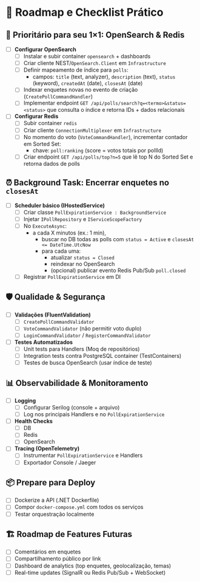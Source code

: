 ﻿# 🚀 Roadmap e Checklist Prático

## 🥇 Prioritário para seu 1×1: OpenSearch & Redis

- [ ] **Configurar OpenSearch**
  - [ ] Instalar e subir container `opensearch` + dashboards  
  - [ ] Criar cliente NEST/`OpenSearch.Client` em `Infrastructure`  
  - [ ] Definir mapeamento de índice para `polls`:  
    - campos: `title` (text, analyzer), `description` (text), `status` (keyword), `createdAt` (date), `closesAt` (date)  
  - [ ] Indexar enquetes novas no evento de criação (`CreatePollCommandHandler`)  
  - [ ] Implementar endpoint `GET /api/polls/search?q=<termo>&status=<status>` que consulta o índice e retorna IDs + dados relacionais

- [ ] **Configurar Redis**
  - [ ] Subir container `redis`  
  - [ ] Criar cliente `ConnectionMultiplexer` em `Infrastructure`  
  - [ ] No momento do voto (`VoteCommandHandler`), incrementar contador em Sorted Set:  
    - chave: `poll:ranking` (score = votos totais por pollId)  
  - [ ] Criar endpoint `GET /api/polls/top?n=5` que lê top N do Sorted Set e retorna dados de polls

## ⏰ Background Task: Encerrar enquetes no `closesAt`

- [ ] **Scheduler básico (IHostedService)**
  - [ ] Criar classe `PollExpirationService : BackgroundService`  
  - [ ] Injetar `IPollRepository` e `IServiceScopeFactory`  
  - [ ] No `ExecuteAsync`:
    - a cada X minutos (ex.: 1 min),  
      - buscar no DB todas as polls com `status = Active` e `closesAt <= DateTime.UtcNow`  
      - para cada uma:  
        - atualizar `status = Closed`  
        - reindexar no OpenSearch  
        - (opcional) publicar evento Redis Pub/Sub `poll.closed`  
  - [ ] Registrar `PollExpirationService` em DI

## 🛡️ Qualidade & Segurança

- [ ] **Validações (FluentValidation)**
  - [ ] `CreatePollCommandValidator`  
  - [ ] `VoteCommandValidator` (não permitir voto duplo)  
  - [ ] `LoginCommandValidator` / `RegisterCommandValidator`

- [ ] **Testes Automatizados**
  - [ ] Unit tests para Handlers (Moq de repositórios)  
  - [ ] Integration tests contra PostgreSQL container (TestContainers)  
  - [ ] Testes de busca OpenSearch (usar índice de teste)  

## 📊 Observabilidade & Monitoramento

- [ ] **Logging**  
  - [ ] Configurar Serilog (console + arquivo)  
  - [ ] Log nos principais Handlers e no `PollExpirationService`

- [ ] **Health Checks**  
  - [ ] DB  
  - [ ] Redis  
  - [ ] OpenSearch  

- [ ] **Tracing (OpenTelemetry)**  
  - [ ] Instrumentar `PollExpirationService` e Handlers  
  - [ ] Exportador Console / Jaeger  

## 📦 Prepare para Deploy

- [ ] Dockerize a API (.NET Dockerfile)  
- [ ] Compor `docker-compose.yml` com todos os serviços  
- [ ] Testar orquestração localmente  

## 🏗️ Roadmap de Features Futuras

- [ ] Comentários em enquetes  
- [ ] Compartilhamento público por link  
- [ ] Dashboard de analytics (top enquetes, geolocalização, temas)  
- [ ] Real-time updates (SignalR ou Redis Pub/Sub + WebSocket)  
